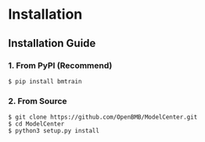 # Installation

## Installation Guide

### 1. From PyPI (Recommend)

```shell
$ pip install bmtrain
```

### 2. From Source

```shell
$ git clone https://github.com/OpenBMB/ModelCenter.git
$ cd ModelCenter
$ python3 setup.py install
```
